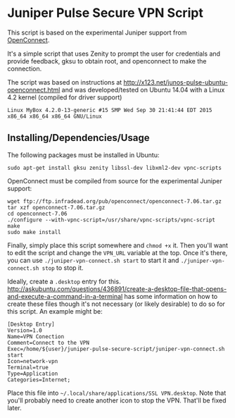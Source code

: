 # Juniper Pulse Secure VPN Script

This script is based on the experimental Juniper support from
[OpenConnect](http://www.infradead.org/openconnect/juniper.html).

It's a simple script that uses Zenity to prompt the user for credentials
and provide feedback, gksu to obtain root, and openconnect to make the connection.

The script was based on instructions at http://x123.net/junos-pulse-ubuntu-openconnect.html
and was developed/tested on Ubuntu 14.04 with a Linux 4.2 kernel (compiled for driver
support)

```
Linux MyBox 4.2.0-13-generic #15 SMP Wed Sep 30 21:41:44 EDT 2015 x86_64 x86_64 x86_64 GNU/Linux
```

## Installing/Dependencies/Usage

The following packages must be installed in Ubuntu:

```
sudo apt-get install gksu zenity libssl-dev libxml2-dev vpnc-scripts
```

OpenConnect must be compiled from source for the experimental Juniper support:

```
wget ftp://ftp.infradead.org/pub/openconnect/openconnect-7.06.tar.gz
tar xzf openconnect-7.06.tar.gz
cd openconnect-7.06
./configure --with-vpnc-script=/usr/share/vpnc-scripts/vpnc-script
make
sudo make install
```

Finally, simply place this script somewhere and `chmod +x` it. Then you'll
want to edit the script and change the `VPN_URL` variable at the top. Once
it's there, you can use `./juniper-vpn-connect.sh start` to start it and
`./juniper-vpn-connect.sh stop` to stop it.


Ideally, create a `.desktop` entry
for this. http://askubuntu.com/questions/436891/create-a-desktop-file-that-opens-and-execute-a-command-in-a-terminal
has some information on how to create these files though it's not necessary
(or likely desirable) to do so for this script. An example might be:

```
[Desktop Entry]
Version=1.0
Name=VPN Conection
Comment=Connect to the VPN
Exec=/home/${user}/juniper-pulse-secure-script/juniper-vpn-connect.sh start
Icon=network-vpn
Terminal=true 
Type=Application
Categories=Internet;
```

Place this file into `~/.local/share/applications/SSL VPN.desktop`. Note that you'll
probably need to create another icon to stop the VPN. That'll be fixed later.
